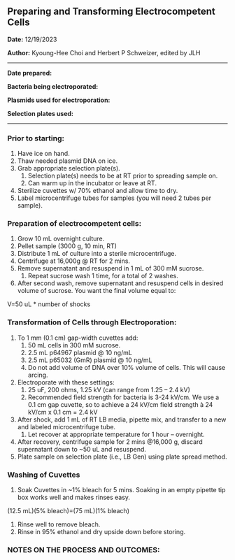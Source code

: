 ## Preparing and Transforming Electrocompetent Cells

**Date:** 12/19/2023

**Author:** Kyoung-Hee Choi and Herbert P Schweizer, edited by JLH

--- 

**Date prepared:** 

**Bacteria being electroporated:** 

**Plasmids used for electroporation:**

**Selection plates used:**

--- 

### Prior to starting:
1. Have ice on hand.
1. Thaw needed plasmid DNA on ice.
1. Grab appropriate selection plate(s). 
   1. Selection plate(s) needs to be at RT prior to spreading sample on.
   1. Can warm up in the incubator or leave at RT. 
1. Sterilize cuvettes w/ 70% ethanol and allow time to dry.
1. Label microcentrifuge tubes for samples (you will need 2 tubes per sample).

### Preparation of electrocompetent cells:
1. Grow 10 mL overnight culture.
1. Pellet sample (3000 g, 10 min, RT)
1. Distribute 1 mL of culture into a sterile microcentrifuge. 
1. Centrifuge at 16,000g @ RT for 2 mins. 
1. Remove supernatant and resuspend in 1 mL of 300 mM sucrose.
   1. Repeat sucrose wash 1 time, for a total of 2 washes. 
1. After second wash, remove supernatant and resuspend cells in desired volume of sucrose. You want the final volume equal to:

V=50 uL * number of shocks

### Transformation of Cells through Electroporation:
1. To 1 mm (0.1 cm) gap-width cuvettes add:
   1. 50 mL cells in 300 mM sucrose.
   1. 2.5 mL p64967 plasmid @ 10 ng/mL
   1. 2.5 mL p65032 (GmR) plasmid @ 10 ng/mL
   1. Do not add volume of DNA over 10% volume of cells. This will cause arcing.
1. Electroporate with these settings:
   1. 25 uF, 200 ohms, 1.25 kV (can range from 1.25 – 2.4 kV)
   1. Recommended field strength for bacteria is 3-24 kV/cm. We use a 0.1 cm gap cuvette, so to achieve a 24 kV/cm field strength à 24 kV/cm x 0.1 cm = 2.4 kV
1. After shock, add 1 mL of RT LB media, pipette mix, and transfer to a new and labeled microcentrifuge tube.
   1. Let recover at appropriate temperature for 1 hour – overnight.
1. After recovery, centrifuge sample for 2 mins @16,000 g, discard supernatant down to ~50 uL and resuspend.
1. Plate sample on selection plate (i.e., LB Gen) using plate spread method. 

### Washing of Cuvettes
1. Soak Cuvettes in ~1% bleach for 5 mins. Soaking in an empty pipette tip box works well and makes rinses easy. 

(12.5 mL)(5% bleach)=(75 mL)(1% bleach)

1. Rinse well to remove bleach.
1. Rinse in 95% ethanol and dry upside down before storing.

### NOTES ON THE PROCESS AND OUTCOMES:
